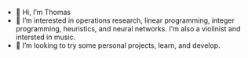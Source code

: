 - 👋 Hi, I’m Thomas
- 👀 I’m interested in operations research, linear programming, integer programming, heuristics, and neural networks. I'm also a violinist and intersted in music.
- 💞️ I’m looking to try some personal projects, learn, and develop.

<!---
tommy-pea/tommy-pea is a ✨ special ✨ repository because its `README.md` (this file) appears on your GitHub profile.
You can click the Preview link to take a look at your changes.
--->
